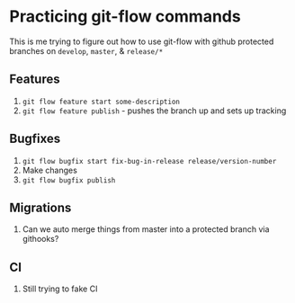 # Practicing git-flow commands

This is me trying to figure out how to use git-flow with github protected branches on `develop`, `master`, & `release/*`

## Features

1. `git flow feature start some-description`
1. `git flow feature publish` - pushes the branch up and sets up tracking

## Bugfixes

1. `git flow bugfix start fix-bug-in-release release/version-number`
1. Make changes
1. `git flow bugfix publish`

## Migrations

1. Can we auto merge things from master into a protected branch via githooks?

## CI

1. Still trying to fake CI
